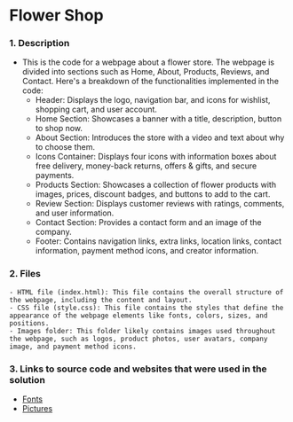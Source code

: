 # Flower Shop
### 1.  Description


* This is the code for a webpage about a flower store. The webpage is divided into sections such as Home, About, Products, Reviews, and Contact. Here's a breakdown of the functionalities implemented in the code:
    - Header: Displays the logo, navigation bar, and icons for wishlist, shopping cart, and user account.   
    - Home Section: Showcases a banner with a title, description, button to shop now.
    - About Section: Introduces the store with a video and text about why to choose them.
    - Icons Container: Displays four icons with information boxes about free delivery, money-back returns, offers & gifts, and secure payments.
    - Products Section: Showcases a collection of flower products with images, prices, discount badges, and buttons to add to the cart.
    - Review Section: Displays customer reviews with ratings, comments, and user information.
    - Contact Section: Provides a contact form and an image of the company.
    - Footer: Contains navigation links, extra links, location links, contact information, payment method icons, and creator information.

### 2. Files

    - HTML file (index.html): This file contains the overall structure of the webpage, including the content and layout.
    - CSS file (style.css): This file contains the styles that define the appearance of the webpage elements like fonts, colors, sizes, and positions.
    - Images folder: This folder likely contains images used throughout the webpage, such as logos, product photos, user avatars, company image, and payment method icons.


### 3. Links to source code and websites that were used in the solution

-   [Fonts](https://fontawesome.com/)
-   [Pictures](https://www.freepik.com/)
